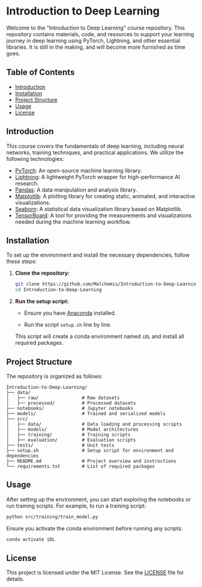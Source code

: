 # Introduction to Deep Learning

Welcome to the "Introduction to Deep Learning" course repository. This repository contains materials, code, and resources to support your learning journey in deep learning using PyTorch, Lightning, and other essential libraries. It is still in the making, and will become more furnished as time goes.
## Table of Contents

- [Introduction](#introduction)
- [Installation](#installation)
- [Project Structure](#project-structure)
- [Usage](#usage)
- [License](#license)

## Introduction

This course covers the fundamentals of deep learning, including neural networks, training techniques, and practical applications. We utilize the following technologies:

- [PyTorch](https://pytorch.org/): An open-source machine learning library.
- [Lightning](https://lightning.ai/): A lightweight PyTorch wrapper for high-performance AI research.
- [Pandas](https://pandas.pydata.org/): A data manipulation and analysis library.
- [Matplotlib](https://matplotlib.org/): A plotting library for creating static, animated, and interactive visualizations.
- [Seaborn](https://seaborn.pydata.org/): A statistical data visualization library based on Matplotlib.
- [TensorBoard](https://www.tensorflow.org/tensorboard): A tool for providing the measurements and visualizations needed during the machine learning workflow.

## Installation

To set up the environment and install the necessary dependencies, follow these steps:

1. **Clone the repository:**

   ```bash
   git clone https://github.com/Malchemis/Introduction-to-Deep-Learning.git
   cd Introduction-to-Deep-Learning
   ```

2. **Run the setup script:**

   - Ensure you have [Anaconda](https://www.anaconda.com/products/distribution) installed.

   - Run the script `setup.sh` line by line.

   This script will create a conda environment named `iDL` and install all required packages.

## Project Structure

The repository is organized as follows:

```plaintext
Introduction-to-Deep-Learning/
├── data/
│   ├── raw/                # Raw datasets
│   ├── processed/          # Processed datasets
├── notebooks/              # Jupyter notebooks
├── models/                 # Trained and serialized models
├── src/
│   ├── data/               # Data loading and processing scripts
│   ├── models/             # Model architectures
│   ├── training/           # Training scripts
│   ├── evaluation/         # Evaluation scripts
├── tests/                  # Unit tests
├── setup.sh                # Setup script for environment and dependencies
├── README.md               # Project overview and instructions
└── requirements.txt        # List of required packages
```

## Usage

After setting up the environment, you can start exploring the notebooks or run training scripts. For example, to run a training script:

```bash
python src/training/train_model.py
```

Ensure you activate the conda environment before running any scripts:

```bash
conda activate iDL
```

## License

This project is licensed under the MIT License. See the [LICENSE](LICENSE) file for details.